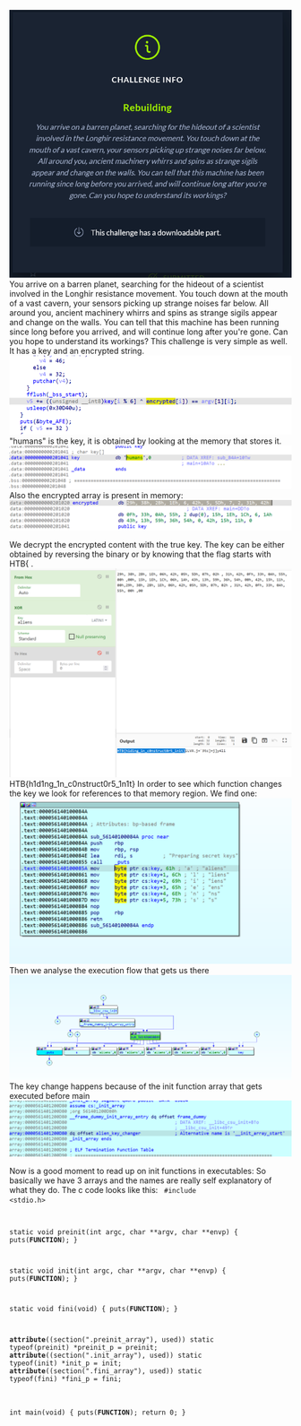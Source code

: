 ![](2022-05-19-14-29-00.png)
You arrive on a barren planet, searching for the hideout of a scientist involved in the Longhir resistance movement. You touch down at the mouth of a vast cavern, your sensors picking up strange noises far below. All around you, ancient machinery whirrs and spins as strange sigils appear and change on the walls. You can tell that this machine has been running since long before you arrived, and will continue long after you're gone. Can you hope to understand its workings?
This challenge is very simple as well. It has a key and an encrypted string.
![](2022-05-19-15-50-25.png)
"humans" is the key, it is obtained by looking at the memory that stores it.
![](2022-05-19-15-51-40.png)
Also the encrypted array is present in memory:
![](2022-05-19-15-52-39.png)

We decrypt the encrypted content with the true key. The key can be either obtained by reversing the binary or by knowing that the flag starts with HTB{ .
![](2022-05-19-16-21-00.png)
HTB{h1d1ng_1n_c0nstruct0r5_1n1t}
In order to see which function changes the key we look for references to that memory region.
We find one:
![](2022-05-19-16-23-28.png)
Then we analyse the execution flow that gets us there 
![](2022-05-19-16-24-03.png)
The key change happens because of the init function array that gets executed before main
![](2022-05-19-16-24-51.png)

Now is a good moment to read up on init functions in executables:
So basically we have 3 arrays and the names are really self explanatory of what they do. The c code looks like this:
<code>
#include <stdio.h>

static void preinit(int argc, char **argv, char **envp) {
    puts(__FUNCTION__);
}

static void init(int argc, char **argv, char **envp) {
    puts(__FUNCTION__);
}

static void fini(void) {
    puts(__FUNCTION__);
}


__attribute__((section(".preinit_array"), used)) static typeof(preinit) *preinit_p = preinit;
__attribute__((section(".init_array"), used)) static typeof(init) *init_p = init;
__attribute__((section(".fini_array"), used)) static typeof(fini) *fini_p = fini;

int main(void) {
    puts(__FUNCTION__);
    return 0;
}
</code>